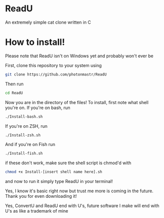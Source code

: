 # ReadU
An extremely simple cat clone written in C 



<h1>How to install!</h1>

<p>Please note that ReadU isn't on Windows yet and probably won't ever be</p>

<p> First, clone this repository to your system using </p>

```sh
git clone https://github.com/photonmastr/ReadU
```

<p> Then run </p>

```sh
cd ReadU
```

<p> Now you are in the directory of the files! To install, first note what shell you're on. If you're on bash, run 

```sh
./Install-bash.sh
```
<p> If you're on ZSH, run </p>

```sh
./Install-zsh.sh
```
<p> And if you're on Fish run </p>

```sh
./Install-fish.sh
```

if these don't work, make sure the shell script is chmod'd with 
```sh
chmod +x Install-[insert shell name here].sh
```


and now to run it simply type ReadU in your terminal!

Yes, I know it's basic right now but trust me more is coming in the future. Thank you for even downloading it!


Yes, ConvertU and ReadU end with U's, future software I make will end with U's as like a trademark of mine
